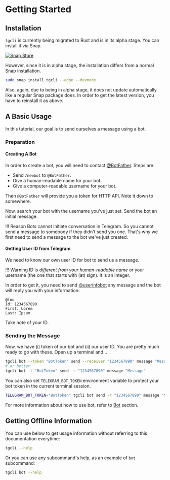 # Getting Started

## Installation

`tgcli` is currently being migrated to Rust and is in its alpha stage. You can install it via Snap.

[![Snap Store](https://raw.githubusercontent.com/snapcore/snap-store-badges/master/EN/%5BEN%5D-snap-store-white.svg)](https://snapcraft.io/tgcli)

However, since it is in alpha stage, the installation differs from a normal Snap installation.

```bash
sudo snap install tgcli --edge --devmode
```

Also, again, due to being in alpha stage, it does not update automatically like a regular Snap package does. In order to get the latest version, you have to reinstall it as above.

## A Basic Usage

In this tutorial, our goal is to send ourselves a message using a bot.

### Preparation

#### Creating A Bot

In order to create a bot, you will need to contact [@BotFather](https://t.me/BotFather). Steps are:

 - Send `/newbot` to `@BotFather`.
 - Give a human-readable name for your bot.
 - Give a computer-readable username for your bot.

Then `@BotFather` will provide you a token for HTTP API. Note it down to somewhere.

Now, search your bot with the username you've just set. Send the bot an initial message.

!!! Reason
    Bots cannot initiate conversation in Telegram. So you cannot send a message
    to somebody if they didn't send you one. That's why we first need to send
    a message to the bot we've just created.

#### Getting User ID from Telegram

We need to know our own user ID for bot to send us a message.

!!! Warning
    ID is *different from your human-readable name* or your username (the one
    that starts with (at) sign). It is an integer.

In order to get it, you need to send [@userinfobot](https://t.me/userinfobot) any message and the bot will reply you with your information:

```
@foo
Id: 1234567890
First: Lorem
Last: Ipsum
```

Take note of your ID.

### Sending the Message

Now, we have (i) token of our bot and (ii) our user ID. You are pretty much ready to go with these. Open up a terminal and...

```bash
tgcli bot --token "BotToken" send --receiver "1234567890" message "Message"
# or better
tgcli bot -t "BotToken" send -r "1234567890" message "Message"
```

You can also set `TELEGRAM_BOT_TOKEN` environment variable to protect your bot token in the current terminal session.

```bash
TELEGRAM_BOT_TOKEN="BotToken" tgcli bot send -r "1234567890" message "Message"
```

For more information about how to use bot, refer to [Bot](bot.md) section.

## Getting Offline Information

You can use below to get usage information without referring to this
documentation everytime:

```bash
tgcli --help
```

Or you can use any subcommand's help, as an example of `bot` subcommand:

```bash
tgcli bot --help
```
